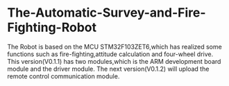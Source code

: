 # The-Automatic-Survey-and-Fire-Fighting-Robot
The Robot is based on the MCU STM32F103ZET6,which has realized some functions such as fire-fighting,attitude calculation and four-wheel drive.
This version(V0.1.1) has two modules,which is the ARM development board module and the driver module.
The next version(V0.1.2) will upload the remote control communication module.
